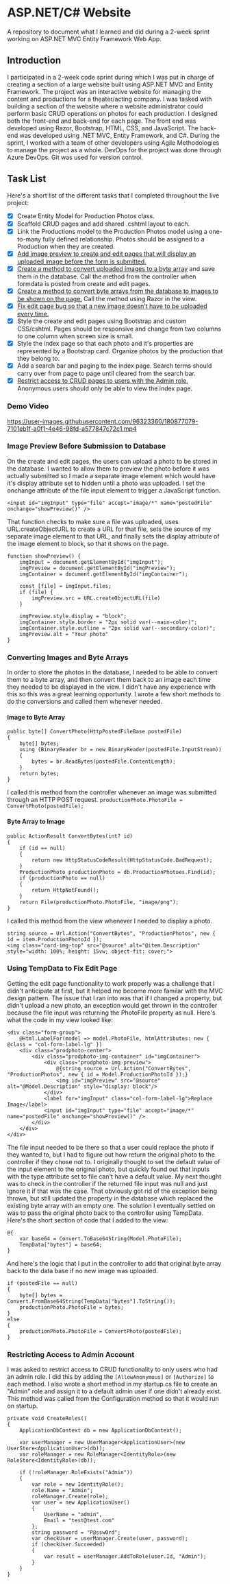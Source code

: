 # ASP.NET/C# Website
A repository to document what I learned and did during a 2-week sprint working on ASP.NET MVC Entity Framework Web App.
## Introduction
I participated in a 2-week code sprint during which I was put in charge of creating a section of a large website built using ASP.NET MVC and Entity Framework. The project was an interactive website for managing the content and productions for a theater/acting company. I was tasked with building a section of the website where a website administrator could perform basic CRUD operations on photos for each production. I designed both the front-end and back-end for each page. The front end was developed using Razor, Bootstrap, HTML, CSS, and JavaScript. The back-end was developed using .NET MVC, Entity Framework, and C#. During the sprint, I worked with a team of other developers using Agile Methodologies to manage the project as a whole. DevOps for the project was done through Azure DevOps. Git was used for version control.
## Task List
Here's a short list of the different tasks that I completed throughout the live project:
- [x] Create Entity Model for Production Photos class.
- [x] Scaffold CRUD pages and add shared .cshtml layout to each.
- [x] Link the Productions model to the Production Photos model using a one-to-many fully defined relationship. Photos should be assigned to a Production when they are created.
- [x] [Add image preview to create and edit pages that will display an uploaded image before the form is submitted.](https://github.com/IMarshall/ASP.NET-C-Sharp-Project/blob/main/README.md#image-preview-before-submission-to-database)
- [x] [Create a method to convert uploaded images to a byte array](https://github.com/IMarshall/ASP.NET-C-Sharp-Project/blob/main/README.md#image-to-byte-array) and save them in the database. Call the method from the controller when formdata is posted from create and edit pages.
- [x] [Create a method to convert byte arrays from the database to images to be shown on the page.](https://github.com/IMarshall/ASP.NET-C-Sharp-Project/blob/main/README.md#byte-array-to-image) Call the method using Razor in the view.
- [x] [Fix edit page bug so that a new image doesn't have to be uploaded every time.](https://github.com/IMarshall/ASP.NET-C-Sharp-Project/blob/main/README.md#using-tempdata-to-fix-edit-page)
- [x] Style the create and edit pages using Bootstrap and custom CSS/cshtml. Pages should be responsive and change from two columns to one column when screen size is small.
- [x] Style the index page so that each photo and it's properties are represented by a Bootstrap card. Organize photos by the production that they belong to.
- [x] Add a search bar and paging to the index page. Search terms should carry over from page to page until cleared from the search bar.
- [x] [Restrict access to CRUD pages to users with the Admin role.](https://github.com/IMarshall/ASP.NET-C-Sharp-Project/blob/main/README.md#restricting-access-to-admin-account) Anonymous users should only be able to view the index page.
### Demo Video

https://user-images.githubusercontent.com/96323360/180877079-7101eb1f-a0f1-4e46-98fd-a577847c72c1.mp4

### Image Preview Before Submission to Database
On the create and edit pages, the users can upload a photo to be stored in the database. I wanted to allow them to preview the photo before it was actually submitted so I made a separate image element which would have it's display attribute set to hidden until a photo was uploaded. I set the onchange attribute of the file input element to trigger a JavaScript function. 

`<input id="imgInput" type="file" accept="image/*" name="postedFile" onchange="showPreview()" />`

That function checks to make sure a file was uploaded, uses URL.createObjectURL to create a URL for that file, sets the source of my separate image element to that URL, and finally sets the display attribute of the image element to block, so that it shows on the page.

```
function showPreview() {
    imgInput = document.getElementById("imgInput");
    imgPreview = document.getElementById("imgPreview");
    imgContainer = document.getElementById("imgContainer");

    const [file] = imgInput.files;
    if (file) {
        imgPreview.src = URL.createObjectURL(file)
    }

    imgPreview.style.display = "block";
    imgContainer.style.border = "2px solid var(--main-color)";
    imgContainer.style.outline = "2px solid var(--secondary-color)";
    imgPreview.alt = "Your photo"
}
```
### Converting Images and Byte Arrays
In order to store the photos in the database, I needed to be able to convert them to a byte array, and then convert them back to an image each time they needed to be displayed in the view. I didn't have any experience with this so this was a great learning opportunity. I wrote a few short methods to do the conversions and called them whenever needed.
#### Image to Byte Array
```
public byte[] ConvertPhoto(HttpPostedFileBase postedFile)
{
    byte[] bytes;
    using (BinaryReader br = new BinaryReader(postedFile.InputStream))
    {
        bytes = br.ReadBytes(postedFile.ContentLength);
    }
    return bytes;
}
```
I called this method from the controller whenever an image was submitted through an HTTP POST request.
`productionPhoto.PhotoFile = ConvertPhoto(postedFile);`
#### Byte Array to Image
```
public ActionResult ConvertBytes(int? id)
{
    if (id == null)
    {
        return new HttpStatusCodeResult(HttpStatusCode.BadRequest);
    }
    ProductionPhoto productionPhoto = db.ProductionPhotoes.Find(id);
    if (productionPhoto == null)
    {
        return HttpNotFound();
    }
    return File(productionPhoto.PhotoFile, "image/png");
}
```
I called this method from the view whenever I needed to display a photo.
```
string source = Url.Action("ConvertBytes", "ProductionPhotos", new { id = item.ProductionPhotoId });
<img class="card-img-top" src="@source" alt="@item.Description" style="width: 100%; height: 15vw; object-fit: cover;">
```
### Using TempData to Fix Edit Page
Getting the edit page functionality to work properly was a challenge that I didn't anticipate at first, but it helped me become more familar with the MVC design pattern. The issue that I ran into was that if I changed a property, but didn't upload a new photo, an exception would get thrown in the controller because the file input was returning the PhotoFile property as null. Here's what the code in my view looked like:
```
<div class="form-group">
    @Html.LabelFor(model => model.PhotoFile, htmlAttributes: new { @class = "col-form-label-lg" })
    <div class="prodphoto-center">
        <div class="prodphoto-img-container" id="imgContainer">
            <div class="prodphoto-img-preview">
                @{string source = Url.Action("ConvertBytes", "ProductionPhotos", new { id = Model.ProductionPhotoId });}
                <img id="imgPreview" src="@source" alt="@Model.Description" style="display: block"/>
            </div>
            <label for="imgInput" class="col-form-label-lg">Replace Image</label>
            <input id="imgInput" type="file" accept="image/*" name="postedFile" onchange="showPreview()" />
        </div>
    </div>
</div>
```
The file input needed to be there so that a user could replace the photo if they wanted to, but I had to figure out how return the original photo to the controller if they chose not to. I originally thought to set the default value of the input element to the original photo, but quickly found out that inputs with the type attribute set to file can't have a default value. My next thought was to check in the controller if the returned file input was null and just ignore it if that was the case. That obviously got rid of the exception being thrown, but still updated the property in the database which replaced the existing byte array with an empty one. The solution I eventually settled on was to pass the original photo back to the controller using TempData. Here's the short section of code that I added to the view:
```
@{
    var base64 = Convert.ToBase64String(Model.PhotoFile);
    TempData["bytes"] = base64;
}
```
And here's the logic that I put in the controller to add that original byte array back to the data base if no new image was uploaded.
```
if (postedFile == null)
{
    byte[] bytes = Convert.FromBase64String(TempData["bytes"].ToString());
    productionPhoto.PhotoFile = bytes;
}
else
{
    productionPhoto.PhotoFile = ConvertPhoto(postedFile);
}
```
### Restricting Access to Admin Account
I was asked to restrict access to CRUD functionality to only users who had an admin role. I did this by adding the `[AllowAnonymous]` or `[Authorize]` to each method. I also wrote a short method in my startup.cs file to create an "Admin" role and assign it to a default admin user if one didn't already exist. This method was called from the Configuration method so that it would run on startup.
```
private void CreateRoles()
{
    ApplicationDbContext db = new ApplicationDbContext();
    
    var userManager = new UserManager<ApplicationUser>(new UserStore<ApplicationUser>(db));
    var roleManager = new RoleManager<IdentityRole>(new RoleStore<IdentityRole>(db));

    if (!roleManager.RoleExists("Admin"))
    {
        var role = new IdentityRole();
        role.Name = "Admin";
        roleManager.Create(role);
        var user = new ApplicationUser()
        {
            UserName = "admin",
            Email = "test@test.com"
        };
        string password = "P@ssw0rd";
        var checkUser = userManager.Create(user, password);
        if (checkUser.Succeeded)
        {
            var result = userManager.AddToRole(user.Id, "Admin");
        }
    }
}
```
